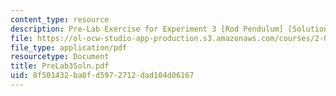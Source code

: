 ```yaml
---
content_type: resource
description: Pre-Lab Exercise for Experiment 3 [Rod Pendulum] [Solutions]
file: https://ol-ocw-studio-app-production.s3.amazonaws.com/courses/2-004-modeling-dynamics-and-control-ii-spring-2003/8f501432ba0fd5972712dad104d06167_PreLab3Soln.pdf
file_type: application/pdf
resourcetype: Document
title: PreLab3Soln.pdf
uid: 8f501432-ba0f-d597-2712-dad104d06167
---
```

